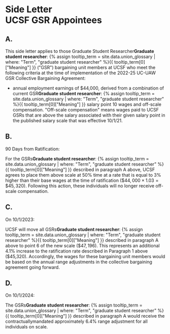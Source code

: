 # Side Letter <br> UCSF GSR Appointees 

<div class="lvl2"><h2 class="inline-header">A.</h2> This side letter applies to those <span class="tooltip">Graduate Student Researcher<span class="tooltip-text"><b>Graduate student researcher</b>: {% assign tooltip_term = site.data.union_glossary | where: "Term", "graduate student researcher" %}{{ tooltip_term[0]["Meaning"] }}</span></span> ("GSR") bargaining unit members at UCSF who meet the following criteria at the time of implementation of the 2022-25 UC-UAW GSR Collective Bargaining Agreement:

- annual employment earnings of \$44,000, derived from a combination of current <span class="tooltip">GSR<span class="tooltip-text"><b>Graduate student researcher</b>: {% assign tooltip_term = site.data.union_glossary | where: "Term", "graduate student researcher" %}{{ tooltip_term[0]["Meaning"] }}</span></span> salary point 10 wages and off-scale compensation. "Off-scale compensation" means wages paid to UCSF GSRs that are above the salary associated with their given salary point in the published salary scale that was effective $10 / 1 / 21$.
</div><!-- End of level 2: A.-->
<div class="lvl2"><h2 class="inline-header">B.</h2> 90 Days from Ratification:

For the <span class="tooltip">GSRs<span class="tooltip-text"><b>Graduate student researcher</b>: {% assign tooltip_term = site.data.union_glossary | where: "Term", "graduate student researcher" %}{{ tooltip_term[0]["Meaning"] }}</span></span> described in paragraph A above, UCSF agrees to place them above scale at 50% time at a rate that is equal to 3% higher than their base wages at the time of ratification $(\$ 44,000 \times 1.03=\$ 45,320)$. Following this action, these individuals will no longer receive off-scale compensation.
</div><!-- End of level 2: B.-->
<div class="lvl2"><h2 class="inline-header">C.</h2> On 10/1/2023:

UCSF will move all <span class="tooltip">GSRs<span class="tooltip-text"><b>Graduate student researcher</b>: {% assign tooltip_term = site.data.union_glossary | where: "Term", "graduate student researcher" %}{{ tooltip_term[0]["Meaning"] }}</span></span> described in paragraph A above to point 6 of the new scale $(\$ 47,196)$. This represents an additional 4.1% increase to the ratification rate described in Paragraph 1 above (\$45,320). Accordingly, the wages for these bargaining unit members would be based on the annual range adjustments in the collective bargaining agreement going forward.
</div><!-- End of level 2: C.-->
<div class="lvl2"><h2 class="inline-header">D.</h2> On 10/1/2024:

The <span class="tooltip">GSRs<span class="tooltip-text"><b>Graduate student researcher</b>: {% assign tooltip_term = site.data.union_glossary | where: "Term", "graduate student researcher" %}{{ tooltip_term[0]["Meaning"] }}</span></span> described in paragraph A would receive the contractuallymandated approximately 6.4% range adjustment for all individuals on scale.

</div><!-- End of level 2: D.-->
